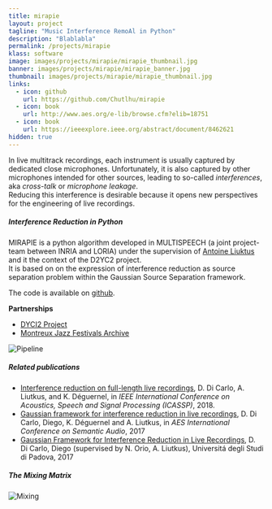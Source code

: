 ```yaml
---
title: mirapie
layout: project
tagline: "Music Interference RemoAl in Python"
description: "Blablabla"
permalink: /projects/mirapie
klass: software
image: images/projects/mirapie/mirapie_thumbnail.jpg
banner: images/projects/mirapie/mirapie_banner.jpg
thumbnail: images/projects/mirapie/mirapie_thumbnail.jpg
links:
  - icon: github
    url: https://github.com/Chutlhu/mirapie
  - icon: book
    url: http://www.aes.org/e-lib/browse.cfm?elib=18751
  - icon: book
    url: https://ieeexplore.ieee.org/abstract/document/8462621
hidden: true
---
```


In live multitrack recordings, each instrument is usually captured by dedicated close microphones. Unfortunately, it is also captured by other microphones intended for other sources, leading to so-called *interferences*, aka *cross-talk* or *microphone leakage*.<br>
Reducing this interference is desirable because it opens new perspectives for the engineering of live recordings.

##### Interference Reduction in Python

MIRAPIE is a python algorithm developed in MULTISPEECH (a joint project-team between INRIA and LORIA) under the supervision of [Antoine Liuktus](https://members.loria.fr/ALiutkus/) and it the context of the D2YC2 project.<br>
It is based on on the expression of interference reduction as source separation problem within the Gaussian Source Separation framework.

The code is available on [github](https://github.com/Chutlhu/mirapie).

**Partnerships**
- [DYCI2 Project](http://repmus.ircam.fr/dyci2/home)
- [Montreux Jazz Festivals Archive](https://www.montreuxjazzfestival.com/)

![Pipeline]({{site.url}}/images/projects/mirapie/mirapie_pipeline.png)


##### Related publications

- [Interference reduction on full-length live recordings](http://www.aes.org/e-lib/browse.cfm?elib=18751), D. Di Carlo, A. Liutkus, and K. Déguernel, in *IEEE International Conference on Acoustics, Speech and Signal Processing (ICASSP)*, 2018.
- [Gaussian framework for interference reduction in live recordings](https://ieeexplore.ieee.org/abstract/document/8462621), D. Di Carlo, Diego, K. Déguernel and A. Liutkus, in *AES International Conference on Semantic Audio*, 2017
- [Gaussian Framework for Interference Reduction in Live Recordings](https://hal.inria.fr/hal-01870918), D. Di Carlo, Diego (supervised by N. Orio, A. Liutkus), Universitá degli Studi di Padova, 2017

##### The Mixing Matrix


![Mixing]({{site.url}}/images/projects/mirapie/mirapie_thumbnail1.png)
